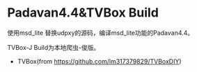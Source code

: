 # Padavan4.4&TVBox Build

使用msd_lite 替换udpxy的源码，编译msd_lite功能的Padavan4.4。

TVBox-J Build为本地爬虫-俊版。

- TVBox(from https://github.com/lm317379829/TVBoxDIY)
